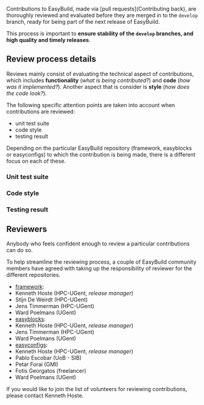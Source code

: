 Contributions to EasyBuild, made via [pull requests](Contributing back), are thoroughly reviewed and evaluated before they are merged in to the `develop` branch, ready for being part of the next release of EasyBuild.

This process is important to **ensure stability of the `develop` branches, and high quality and timely releases**.

## Review process details

Reviews mainly consist of evaluating the technical aspect of contributions, which includes **functionality** (_what is being contributed?_) and **code** (_how was it implemented?_). Another aspect that is consider is **style** (_how does the code look?_).

The following specific attention points are taken into account when contributions are reviewed:

 * unit test suite
 * code style
 * testing result

Depending on the particular EasyBuild repository (framework, easyblocks or easyconfigs) to which the contribution is being made, there is a different focus on each of these.

### Unit test suite

### Code style

### Testing result


## Reviewers

Anybody who feels confident enough to review a particular contributions can do so.

To help streamline the reviewing process, a couple of EasyBuild community members have agreed with taking up the responsibility of reviewer for the different repositories.

 * [framework](https://github.com/hpcugent/easybuild-framework):
  * Kenneth Hoste (HPC-UGent, _release manager_)
  * Stijn De Weirdt (HPC-UGent)
  * Jens Timmerman (HPC-UGent)
  * Ward Poelmans (UGent)
 * [easyblocks](https://github.com/hpcugent/easybuild-easyblocks):
  * Kenneth Hoste (HPC-UGent, _release manager_)
  * Jens Timmerman (HPC-UGent)
  * Ward Poelmans (UGent)
 * [easyconfigs](https://github.com/hpcugent/easybuild-easyconfigs):
  * Kenneth Hoste (HPC-UGent, _release manager_)
  * Pablo Escobar (UoB - SIB)
  * Petar Forai (GMI)
  * Fotis Georgatos (freelancer)
  * Ward Poelmans (UGent)

If you would like to join the list of volunteers for reviewing contributions, please contact Kenneth Hoste.